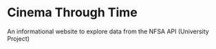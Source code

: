 # Cinema Through Time
An informational website to explore data from the NFSA API (University Project)
